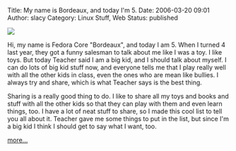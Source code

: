 Title: My name is Bordeaux, and today I'm 5.
Date: 2006-03-20 09:01
Author: slacy
Category: Linux Stuff, Web
Status: published

![](http://slacy.com/blog/wp-content/fedoralogo-224x80.jpg)

Hi, my name is Fedora Core "Bordeaux", and today I am 5. When I turned 4
last year, they got a funny salesman to talk about me like I was a toy.
I like toys. But today Teacher said I am a big kid, and I should talk
about myself. I can do lots of big kid stuff now, and everyone tells me
that I play really well with all the other kids in class, even the ones
who are mean like bullies. I always try and share, which is what Teacher
says is the best thing.

Sharing is a really good thing to do. I like to share all my toys and
books and stuff with all the other kids so that they can play with them
and even learn things, too. I have a lot of neat stuff to share, so I
made this cool list to tell you all about it. Teacher gave me some
things to put in the list, but since I'm a big kid I think I should get
to say what I want, too.

[more...](https://www.redhat.com/archives/fedora-announce-list/2006-March/msg00027.html)
